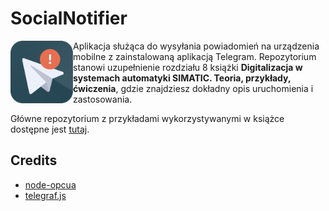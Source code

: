 # SocialNotifier

<img src="img/SocialNotifier_Icon.png" width="100" title="SocialNotifier application icon" align="left">
Aplikacja służąca do wysyłania powiadomień na urządzenia mobilne z zainstalowaną aplikacją Telegram. Repozytorium stanowi uzupełnienie rozdziału 8 książki <strong>Digitalizacja w systemach automatyki SIMATIC. Teoria, przykłady, ćwiczenia</strong>, gdzie znajdziesz dokładny opis uruchomienia i zastosowania.
   

Główne repozytorium z przykładami wykorzystywanymi w książce dostępne jest [tutaj](https://github.com/newshade/Digitalizacja-w-systemach-automatyki).

## Credits
- [node-opcua](https://github.com/node-opcua/node-opcua)
- [telegraf.js](https://github.com/telegraf/telegraf)
